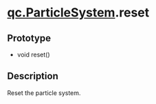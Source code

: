 # [qc.ParticleSystem](../CParticleSystem.md).reset

## Prototype
* void reset()

## Description
Reset the particle system. 

